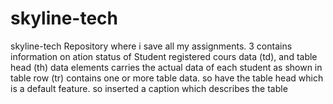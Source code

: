 # skyline-tech
skyline-tech Repository where i save all my assignments.
3 contains information on ation status of Student registered cours data (td), and table head (th)
data elements carries the actual data of each student as shown in table row (tr) contains one or more table data.
so have the table head which is a default feature. so inserted a caption which describes the table